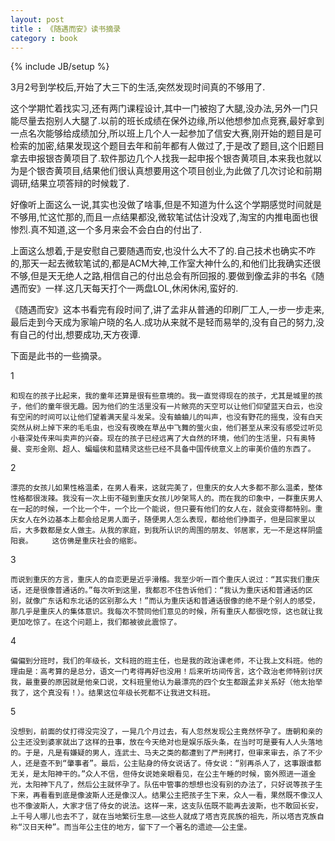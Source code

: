 ```yaml
---
layout: post
title : 《随遇而安》读书摘录
category : book
---
```

{% include JB/setup %}

3月2号到学校后,开始了大三下的生活,突然发现时间真的不够用了.

这个学期忙着找实习,还有两门课程设计,其中一门被抱了大腿,没办法,另外一门只能尽量去抱别人大腿了.以前的班长成绩在保外边缘,所以他想参加点竞赛,最好拿到一点名次能够给成绩加分,所以班上几个人一起参加了信安大赛,刚开始的题目是可检索的加密,结果发现这个题目去年和前年都有人做过了,于是改了题目,这个旧题目拿去申报银杏黄项目了.软件那边几个人找我一起申报个银杏黄项目,本来我也就以为是个银杏黄项目,结果他们很认真想要用这个项目创业,为此做了几次讨论和前期调研,结果立项答辩的时候栽了.

好像听上面这么一说,其实也没做了啥事,但是不知道为什么这个学期感觉时间就是不够用,忙这忙那的,而且一点结果都没,微软笔试估计没戏了,淘宝的内推电面也很惨烈.真不知道,这一个多月来会不会白白的付出了.

上面这么想着,于是安慰自己要随遇而安,也没什么大不了的.自己技术也确实不咋的,那天一起去微软笔试的,都是ACM大神,工作室大神什么的,和他们比我确实还很不够,但是天无绝人之路,相信自己的付出总会有所回报的.要做到像孟非的书名《随遇而安》一样.这几天每天打个一两盘LOL,休闲休闲,蛮好的.

《随遇而安》这本书看完有段时间了,讲了孟非从普通的印刷厂工人,一步一步走来,最后走到今天成为家喻户晓的名人.成功从来就不是轻而易举的,没有自己的努力,没有自己的付出,想要成功,天方夜谭.

下面是此书的一些摘录。

1

	和现在的孩子比起来，我的童年还算是很有些意境的。我一直觉得现在的孩子，尤其是城里的孩子，他们的童年很无趣。因为他们的生活里没有一片敞亮的天空可以让他们仰望蓝天白云，也没有空闲的时间可以让他们望着满天星斗发呆。没有蛐蛐儿的叫声，也没有野花的摇曳，没有白天突然从树上掉下来的毛毛虫，也没有夜晚在草丛中飞舞的萤火虫，他们甚至从来没有感受过听见小巷深处传来叫卖声的兴奋。现在的孩子已经远离了大自然的环境，他们的生活里，只有奥特曼、变形金刚、超人、蝙蝠侠和蓝精灵这些已经不具备中国传统意义上的审美价值的东西了。

2

	漂亮的女孩儿如果性格温柔，在男人看来，这就完美了，但重庆的女人大多都不那么温柔，整体性格都很泼辣。我没有一次上街不碰到重庆女孩儿吵架骂人的。而在我的印象中，一群重庆男人在一起的时候，一个比一个牛，一个比一个能说，但只要有他们的女人在，就会变得都特别。重庆女人在外边基本上都会给足男人面子，随便男人怎么表现，都给他们挣面子，但是回家里以后，大多数都是女人做主。从我的家庭，到我所认识的周围的朋友、邻居家，无一不是这样阴盛阳衰。 　　这仿佛是重庆社会的缩影。

3

	而说到重庆的方言，重庆人的自恋更是近乎滑稽。我至少听一百个重庆人说过：“其实我们重庆话，还是很像普通话的。”每次听到这里，我都忍不住告诉他们：“我认为重庆话和普通话的区别，就像广东话和东北话的区别那么大！”而认为重庆话和普通话很像的绝不是个别人的感受，那几乎是重庆人的集体意识。我每次不赞同他们意见的时候，所有重庆人都很吃惊，这也就让我更加吃惊了。在这个问题上，我们都被彼此震惊了。

4

	偏偏到分班时，我们的年级长，文科班的班主任，也是我的政治课老师，不让我上文科班。他的理由是：高考算的是总分，语文一门考得再好也没用！后来听坊间传言，这个政治老师特别讨厌我，最重要的原因就是他亲口说，文科班里他认为最漂亮的四个女生都跟孟非关系好（他太抬举我了，这个真没有！）。结果这位年级长死都不让我进文科班。

5

	没想到，前面的仗打得没完没了，一晃几个月过去，有人忽然发现公主竟然怀孕了。唐朝和亲的公主还没到婆家就出了这样的丑事，放在今天绝对也是娱乐版头条，在当时可是要有人人头落地的。于是，凡是有嫌疑的男人，连武士、马夫之类的都遭到了严刑拷打，但审来审去，杀了不少人，还是查不到“肇事者”。最后，公主贴身的侍女说话了。侍女说：“别再杀人了，这事跟谁都无关，是太阳神干的。”众人不信，但侍女说她亲眼看见，在公主午睡的时候，窗外照进一道金光，太阳神下凡了，然后公主就怀孕了。队伍中管事的想想也没有别的办法了，只好说等孩子生下来，再看看到底是像波斯人还是像汉人。结果公主把孩子生下来，众人一看，果然既不像汉人也不像波斯人，大家才信了侍女的说法。这样一来，这支队伍既不能再去波斯，也不敢回长安，上千号人哪儿也去不了，就在当地繁衍生息——这些人就成了塔吉克民族的祖先，所以塔吉克族自称“汉日天种”。而当年公主住的地方，留下了一个著名的遗迹——公主堡。
